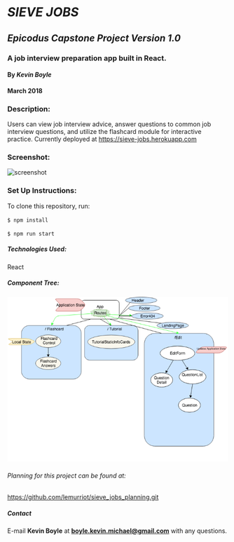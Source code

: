 # _SIEVE JOBS_
## _Epicodus Capstone Project Version 1.0_
### A job interview preparation app built in React.

#### By _**Kevin Boyle**_
#### March 2018



### Description:
 Users can view job interview advice, answer questions to common job interview questions, and utilize the flashcard module for interactive practice.
 Currently deployed at https://sieve-jobs.herokuapp.com


### Screenshot:
![screenshot](img/screenshot.gif?raw=true)

### Set Up Instructions:
To clone this repository, run:

``$ npm install``

``$ npm run start``

##### Technologies Used:
React

##### Component Tree:
![updatedComponentTreeWithState](img/sieve-jobs-component-tree.png?raw=true)


###### Planning for this project can be found at:
https://github.com/lemurriot/sieve_jobs_planning.git

##### Contact
E-mail **Kevin Boyle** at **boyle.kevin.michael@gmail.com** with any questions.

